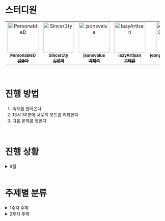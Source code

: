 # 스터디원

<table>
  <tr>
    <td align="center">
      <a href="https://github.com/PersonableD">
        <img src="https://github.com/PersonableD.png" width="100px;" alt="PersonableD"/><br />
        <sub><b>PersonableD</b></sub><br/>
        <sub><b>김슬아</b></sub>
      </a>
    </td>
    <td align="center">
      <a href="https://github.com/Sincer1ty">
        <img src="https://github.com/Sincer1ty.png" width="100px;" alt="Sincer1ty"/><br />
        <sub><b>Sincer1ty</b></sub><br/>
        <sub><b>김성희</b></sub>
      </a>
    </td>
    <td align="center">
      <a href="https://github.com/jsonsvalue">
        <img src="https://github.com/jsonsvalue.png" width="100px;" alt="jsonsvalue"/><br />
        <sub><b>jsonsvalue</b></sub><br/>
        <sub><b>이재석</b></sub>
      </a>
    </td>
    <td align="center">
      <a href="https://github.com/lazyArtisan">
        <img src="https://github.com/lazyArtisan.png" width="100px;" alt="lazyArtisan"/><br />
        <sub><b>lazyArtisan</b></sub><br/>
        <sub><b>고태환</b></sub>
      </a>
    </td>
    <td align="center">
      <a href="https://github.com/jeongyuje0ngyujeong">
        <img src="https://github.com/jeongyuje0ngyujeong.png" width="100px;" alt="jeongyuje0ngyujeong"/><br />
        <sub><b>jeongyuje0ngyujeong</b></sub><br/>
        <sub><b>정유정</b></sub>
      </a>
    </td>
  </tr>
</table>


<br>

# 진행 방법

1. 숙제를 풀어온다
2. 13시 30분에 서로의 코드를 리뷰한다
3. 다음 문제를 정한다

<br>

# 진행 상황
<details>
  <summary>8월</summary>
• ✅ 8.12 | [2468 안전영역](https://www.acmicpc.net/problem/2468)<br>
• ✅ 8.13 | [2504 괄호의 값](https://www.acmicpc.net/problem/2504)  <br>
• ✅ 8.14 | [1655 가운데를 말해요](https://www.acmicpc.net/problem/1655)<br>
• ✅ 8.15 | [13334 철로](https://www.acmicpc.net/problem/13334)<br>
• ✅ 8.16 | [17298 오큰수](https://www.acmicpc.net/problem/17298)<br>
• ✅ 8.17 | Review session<br>
• ✅ 8.19 | [2805 나무 자르기](https://www.acmicpc.net/problem/2805)<br>
• ✅ 8.20 | [3190 뱀](https://www.acmicpc.net/problem/3190)<br>
• ✅ 8.21 | [2110 공유기 설치](https://www.acmicpc.net/problem/2110)<br>
• ✅ 8.22 | [2812 크게 만들기](https://www.acmicpc.net/problem/2812)<br>
• ✅ 8.23 | [2869 달팽이는 올라가고 싶다](https://www.acmicpc.net/problem/2869)<br>
• ✅ 8.24 | Review session<br>
• ☑️ 8.26 | [이분 그래프](https://www.acmicpc.net/problem/1707)<br>
• ☑️ 8.28 | <br>
• ☑️ 8.30 | <br>
• ☑️ 8.31 | <br>
</details>

<br>

# 주제별 분류

<details>
  <summary>1주차 주제</summary>
  <ul>
    <li>1. 단순 구현</li>
    <li>2. 재귀함수</li>
    <li>3. 정렬</li>
    <li>4. 완전 탐색, 이분 탐색</li>
    <li>5. 분할 정복</li>
    <li>6. 스택, 큐</li>
    <li>7. 우선순위 큐</li>
  </ul>
</details>

<details>
  <summary>2주차 주제</summary>
  <ul>
    <li>1. DFS, BFS</li>
    <li>2. 위상 정렬</li>
    <li>3. 최소 신장 트리</li>
    <li>4. 다익스트라, 플로이드 와샬</li>
    <li>5. Trie</li>
  </ul>
</details>

